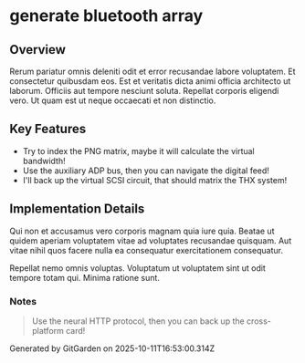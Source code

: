# generate bluetooth array

## Overview
Rerum pariatur omnis deleniti odit et error recusandae labore voluptatem. Et consectetur quibusdam eos. Est et veritatis dicta animi officia architecto ut laborum. Officiis aut tempore nesciunt soluta. Repellat corporis eligendi vero. Ut quam est ut neque occaecati et non distinctio.

## Key Features
- Try to index the PNG matrix, maybe it will calculate the virtual bandwidth!
- Use the auxiliary ADP bus, then you can navigate the digital feed!
- I'll back up the virtual SCSI circuit, that should matrix the THX system!

## Implementation Details
Qui non et accusamus vero corporis magnam quia iure quia. Beatae ut quidem aperiam voluptatem vitae ad voluptates recusandae quisquam. Aut vitae nihil quos facere nulla ea consequatur exercitationem consequatur.
 Repellat nemo omnis voluptas. Voluptatum ut voluptatem sint ut odit tempore totam qui. Minima ratione sunt.

### Notes
> Use the neural HTTP protocol, then you can back up the cross-platform card!

Generated by GitGarden on 2025-10-11T16:53:00.314Z